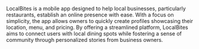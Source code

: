 LocalBites is a mobile app designed to help local businesses, particularly restaurants, establish an online presence with ease. With a focus on simplicity, the app allows owners to quickly create profiles showcasing their location, menu, and pricing. By offering a streamlined platform, LocalBites aims to connect users with local dining spots while fostering a sense of community through personalized stories from business owners.
